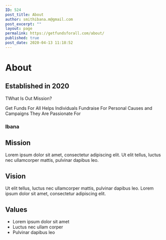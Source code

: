 ```yaml
---
ID: 524
post_title: About
author: smithibana.m@gmail.com
post_excerpt: ""
layout: page
permalink: https://getfundsforall.com/about/
published: true
post_date: 2020-04-13 11:18:52
---
```

<h1>About</h1>
<h2>Established in 2020</h2>
TWhat Is Out Mission?

Get Funds For All Helps Individuals Fundraise For Personal Causes and Campaigns They Are Passionate For&nbsp;
<h3>Ibana</h3>
<h2>Mission</h2>
Lorem ipsum dolor sit amet, consectetur adipiscing elit. Ut elit tellus, luctus nec ullamcorper mattis, pulvinar dapibus leo.
<h2>Vision</h2>
Ut elit tellus, luctus nec ullamcorper mattis, pulvinar dapibus leo. Lorem ipsum dolor sit amet, consectetur adipiscing elit.
<h2>Values</h2>
<ul>
 	<li>
										Lorem ipsum dolor sit amet</li>
 	<li>
										Luctus nec ullam corper</li>
 	<li>
										Pulvinar dapibus leo</li>
</ul>